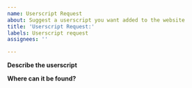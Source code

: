 ```yaml
---
name: Userscript Request
about: Suggest a userscript you want added to the website
title: 'Userscript Request:'
labels: Userscript request
assignees: ''

---
```


**Describe the userscript**
<!--A clear and concise description of what the userscript does.-->

**Where can it be found?**
<!--You can link to where you can find the userscript, or you can paste the userscript code.-->
